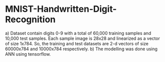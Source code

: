 # MNIST-Handwritten-Digit-Recognition
a) Dataset contain digits 0-9 with a total of 60,000 training samples and 10,000 test samples. Each sample image is 28x28 and linearized as a vector of size 1x784. So, the training and test datasets are 2-d vectors of size 60000x784 and 10000x784 respectively. b) The modelling was done using ANN using tensorflow.
